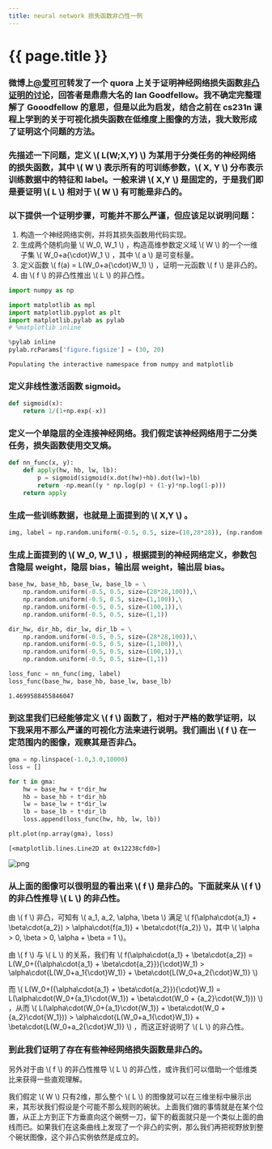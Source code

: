 ```yaml
---
title: neural network 损失函数非凸性一例
---
```


{{ page.title }}
===============

### 微博上[@爱可可](http://weibo.com/p/1005051402400261/home?is_all=1)转发了一个 quora 上关于证明神经网络损失函数[非凸证明的讨论](https://www.quora.com/How-can-you-prove-that-the-loss-functions-in-Deep-Neural-nets-are-non-convex)，回答者是鼎鼎大名的 Ian Goodfellow。我不确定完整理解了 Gooodfellow 的意思，但是以此为启发，结合之前在 cs231n 课程上学到的关于可视化损失函数在低维度上图像的方法，我大致形成了证明这个问题的方法。

### 先描述一下问题，定义 \\( L(W;X,Y) \\) 为某用于分类任务的神经网络的损失函数，其中 \\( W \\) 表示所有的可训练参数，\\( X, Y \\) 分布表示训练数据中的特征和 label。一般来讲 \\( X,Y \\) 是固定的，于是我们即是要证明 \\( L \\) 相对于 \\( W \\) 有可能是非凸的。

### 以下提供一个证明步骤，可能并不那么严谨，但应该足以说明问题：       

1. 构造一个神经网络实例，并将其损失函数用代码实现。
2. 生成两个随机向量 \\( W_0, W_1 \\) ，构造高维参数定义域 \\( W \\) 的一个一维子集 \\( W_0+a{\cdot}W_1 \\) ，其中 \\( a \\) 是可变标量。
3. 定义函数 \\( f(a) = L(W_0+a{\cdot}W_1) \\) ，证明一元函数 \\( f \\) 是非凸的。
4. 由 \\( f \\) 的非凸性推出 \\( L \\) 的非凸性。


```python
import numpy as np
```


```python
import matplotlib as mpl
import matplotlib.pyplot as plt
import matplotlib.pylab as pylab
# %matplotlib inline

%pylab inline
pylab.rcParams['figure.figsize'] = (30, 20)
```

    Populating the interactive namespace from numpy and matplotlib


### 定义非线性激活函数 sigmoid。


```python
def sigmoid(x):
    return 1/(1+np.exp(-x))
```

### 定义一个单隐层的全连接神经网络。我们假定该神经网络用于二分类任务，损失函数使用交叉熵。


```python
def nn_func(x, y):
    def apply(hw, hb, lw, lb):
        p = sigmoid(sigmoid(x.dot(hw)+hb).dot(lw)+lb)
        return -np.mean((y * np.log(p) + (1-y)*np.log(1-p)))
    return apply
```

### 生成一些训练数据，也就是上面提到的 \\( X,Y \\) 。


```python
img, label = np.random.uniform(-0.5, 0.5, size=(10,28*28)), (np.random.uniform(size=(10,1)) > 0.5).astype(np.float32)
```

### 生成上面提到的 \\( W_0, W_1 \\) ，根据提到的神经网络定义，参数包含隐层 weight，隐层 bias，输出层 weight，输出层 bias。


```python
base_hw, base_hb, base_lw, base_lb = \
    np.random.uniform(-0.5, 0.5, size=(28*28,100)),\
    np.random.uniform(-0.5, 0.5, size=(1,100)),\
    np.random.uniform(-0.5, 0.5, size=(100,1)),\
    np.random.uniform(-0.5, 0.5, size=(1,1))

dir_hw, dir_hb, dir_lw, dir_lb = \
    np.random.uniform(-0.5, 0.5, size=(28*28,100)),\
    np.random.uniform(-0.5, 0.5, size=(1,100)),\
    np.random.uniform(-0.5, 0.5, size=(100,1)),\
    np.random.uniform(-0.5, 0.5, size=(1,1))
```


```python
loss_func = nn_func(img, label)
loss_func(base_hw, base_hb, base_lw, base_lb)
```




    1.4699588455846047



### 到这里我们已经能够定义 \\( f \\) 函数了，相对于严格的数学证明，以下我采用不那么严谨的可视化方法来进行说明。我们画出 \\( f \\) 在一定范围内的图像，观察其是否非凸。


```python
gma = np.linspace(-1.0,3.0,10000)
loss = []
```


```python
for t in gma:
    hw = base_hw + t*dir_hw
    hb = base_hb + t*dir_hb
    lw = base_lw + t*dir_lw
    lb = base_lb + t*dir_lb
    loss.append(loss_func(hw, hb, lw, lb))
```


```python
plt.plot(np.array(gma), loss)
```




    [<matplotlib.lines.Line2D at 0x12238cfd0>]




![png](https://gameofdimension.github.io/images/output_15_1.png)


### 从上面的图像可以很明显的看出来 \\( f \\) 是非凸的。下面就来从 \\( f \\) 的非凸性推导 \\( L \\) 的非凸性。

由 \\( f \\) 非凸，可知有 \\( a_1, a_2, \alpha, \beta \\) 满足 \\( f(\alpha\cdot{a_1} + \beta\cdot{a_2}) > \alpha\cdot{f(a_1)} + \beta\cdot{f(a_2)} \\)，其中 \\( \alpha > 0, \beta > 0, \alpha + \beta = 1 \\)。    

由 \\( f \\) 与 \\( L \\) 的关系，我们有 \\( f(\alpha\cdot{a_1} + \beta\cdot{a_2}) = L(W_0+({\alpha\cdot{a_1} + \beta\cdot{a_2}}){\cdot}W_1) > \alpha\cdot{L(W_0+a_1{\cdot}W_1)} + \beta\cdot{L(W_0+a_2{\cdot}W_1)} \\)     

而 \\( L(W_0+({\alpha\cdot{a_1} + \beta\cdot{a_2}}){\cdot}W_1) = L(\alpha\cdot(W_0+{a_1}\cdot{W_1}) + \beta\cdot(W_0 + {a_2}\cdot{W_1})) \\) ，从而 \\( L(\alpha\cdot(W_0+{a_1}\cdot{W_1}) + \beta\cdot(W_0 + {a_2}\cdot{W_1})) > \alpha\cdot{L(W_0+a_1{\cdot}W_1)} + \beta\cdot{L(W_0+a_2{\cdot}W_1)} \\)  ，而这正好说明了 \\( L \\) 的非凸性。

### 到此我们证明了存在有些神经网络损失函数是非凸的。

另外对于由 \\( f \\) 的非凸性推导 \\( L \\) 的非凸性，或许我们可以借助一个低维类比来获得一些直观理解。     

我们假定 \\( W \\) 只有2维，那么整个 \\( L \\) 的图像就可以在三维坐标中展示出来，其形状我们假设是个可能不那么规则的碗状。上面我们做的事情就是在某个位置，从正上方到正下方垂直向这个碗劈一刀，留下的截面就只是一个类似上面的曲线而已。如果我们在这条曲线上发现了一个非凸的实例，那么我们再把视野放到整个碗状图像，这个非凸实例依然是成立的。


```python

```


